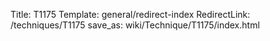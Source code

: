 Title: T1175
Template: general/redirect-index
RedirectLink: /techniques/T1175
save_as: wiki/Technique/T1175/index.html